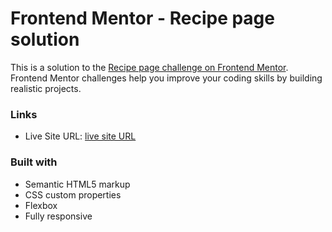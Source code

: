 # Frontend Mentor - Recipe page solution

This is a solution to the [Recipe page challenge on Frontend Mentor](https://www.frontendmentor.io/challenges/recipe-page-KiTsR8QQKm). Frontend Mentor challenges help you improve your coding skills by building realistic projects.

### Links

- Live Site URL: [live site URL](https://recipe-page-html.netlify.app)

### Built with

- Semantic HTML5 markup
- CSS custom properties
- Flexbox
- Fully responsive
